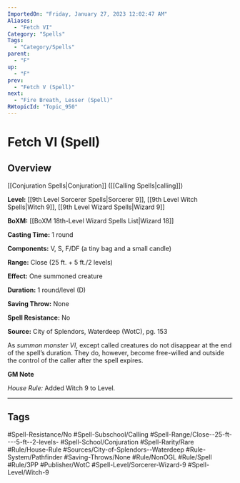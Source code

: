 ```yaml
---
ImportedOn: "Friday, January 27, 2023 12:02:47 AM"
Aliases:
  - "Fetch VI"
Category: "Spells"
Tags:
  - "Category/Spells"
parent:
  - "F"
up:
  - "F"
prev:
  - "Fetch V (Spell)"
next:
  - "Fire Breath, Lesser (Spell)"
RWtopicId: "Topic_950"
---
```

# Fetch VI (Spell)
## Overview
[[Conjuration Spells|Conjuration]] ([[Calling Spells|calling]])

**Level:** [[9th Level Sorcerer Spells|Sorcerer 9]], [[9th Level Witch Spells|Witch 9]], [[9th Level Wizard Spells|Wizard 9]]

**BoXM:** [[BoXM 18th-Level Wizard Spells List|Wizard 18]]

**Casting Time:** 1 round

**Components:** V, S, F/DF (a tiny bag and a small candle)

**Range:** Close (25 ft. + 5 ft./2 levels) 

**Effect:** One summoned creature

**Duration:** 1 round/level (D)

**Saving Throw:** None

**Spell Resistance:** No

**Source:** City of Splendors, Waterdeep (WotC), pg. 153

As *summon monster VI*, except called creatures do not disappear at the end of the spell’s duration. They do, however, become free-willed and outside the control of the caller after the spell expires.

**GM Note**

*House Rule:* Added Witch 9 to Level.


---
## Tags
#Spell-Resistance/No #Spell-Subschool/Calling #Spell-Range/Close--25-ft----5-ft--2-levels- #Spell-School/Conjuration #Spell-Rarity/Rare #Rule/House-Rule #Sources/City-of-Splendors--Waterdeep #Rule-System/Pathfinder #Saving-Throws/None #Rule/NonOGL #Rule/Spell #Rule/3PP #Publisher/WotC #Spell-Level/Sorcerer-Wizard-9 #Spell-Level/Witch-9

